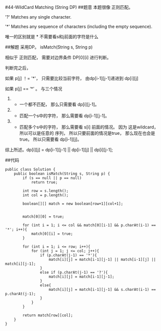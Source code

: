 #44-WildCard Matching (String DP)
##题意
本题很像 正则匹配。 

'?' Matches any single character.

'*' Matches any sequence of characters (including the empty sequence).

唯一的区别就是 * 不需要看s和j前面的字符是什么

##解题
采用DP。 isMatch(String s, String p)

相似于 正则匹配， 需要对边界条件 DP[0][i] 进行判断。

判断完之后， 

如果 p[j] ！= '*'， 只需要比较当前字符， 由dp[i-1][j-1]递进到 dp[i][j]

如果 p[j] == ‘*’ 。 与三个情况

1. * 一个都不匹配， 那么只需要看 dp[i][j-1]。
2. * 匹配一个s中的字符， 那么需要看 dp[i-1][j-1]。
3. * 匹配多个s中的字符， 那么需要看 s[i] 前面的情况。 因为 这是wildcard， 所以可以是任意的 序列， 所以只要前面的情况是true， 那么现在也会是true。 所以只需要看 dp[i-1][j]。

综上所述。dp[i][j] = dp[i-1][j-1] || dp[i-1][j] || dp[i][j-1];

##代码
```
public class Solution {
    public boolean isMatch(String s, String p) {
        if (s == null || p == null)
            return true;

        int row = s.length();
        int col = p.length();

        boolean[][] match = new boolean[row+1][col+1];


        match[0][0] = true;

        for (int i = 1; i <= col && match[0][i-1] && p.charAt(i-1) == '*'; i++){
            match[0][i] = true;
        }

        for (int i = 1; i <= row; i++){
            for (int j = 1; j <= col; j++){
                if (p.charAt(j-1) == '*'){
                    match[i][j] = match[i-1][j-1] || match[i-1][j] || match[i][j-1];
                }
                else if (p.charAt(j-1) == '?'){
                    match[i][j] = match[i-1][j-1];
                }
                else{
                    match[i][j] = match[i-1][j-1] && s.charAt(i-1) == p.charAt(j-1);
                }
            }
        }    

        return match[row][col];
    }
}
```
